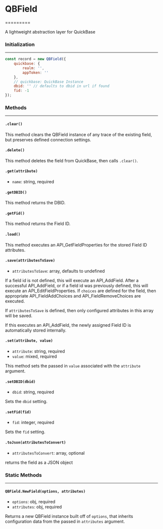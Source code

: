 # QBField
=========

A lightweight abstraction layer for QuickBase

### Initialization
--------------

```js
const record = new QBField({
	quickbase: {
		realm: '',
		appToken: ''
	},
	// quickbase: QuickBase Instance
	dbid: '' // defaults to dbid in url if found
	fid: -1
});
```

### Methods
-------

#### `.clear()`
This method clears the QBField instance of any trace of the existing field,
but preserves defined connection settings.

#### `.delete()`
This method deletes the field from QuickBase, then calls `.clear()`.

#### `.get(attribute)`
 - `name`: string, required

#### `.getDBID()`
This method returns the DBID.

#### `.getFid()`
This method returns the Field ID.

#### `.load()`
This method executes an API_GetFieldProperties for the stored Field ID attributes.

#### `.save(attributesToSave)`
 - `attributesToSave`: array, defaults to undefined

If a field id is not defined, this will execute an API_AddField. After a 
successful API_AddField, or if a field id was previously defined, this will
execute an API_EditFieldProperties. If `choices` are defined for the field, 
then appropriate API_FieldAddChoices and API_FieldRemoveChoices are executed.

If `attributesToSave` is defined, then only configured attributes in this 
array will be saved.

If this executes an API_AddField, the newly assigned Field ID is
automatically stored internally.

#### `.set(attribute, value)`
 - `attribute`: string, required
 - `value`: mixed, required

This method sets the passed in `value` associated with the `attribute` argument.

#### `.setDBID(dbid)`
 - `dbid`: string, required

Sets the `dbid` setting.

#### `.setFid(fid)`
 - `fid`: integer, required

Sets the `fid` setting.

#### `.toJson(attributesToConvert)`
 - `attributesToConvert`: array, optional

 returns the field as a JSON object

### Static Methods
-------
#### `QBField.NewField(options, attributes)`
 - `options`: obj, required
 - `attributes`: obj, required

Returns a new QBField instance built off of `options`, that inherits
configuration data from the passed in `attributes` argument.
